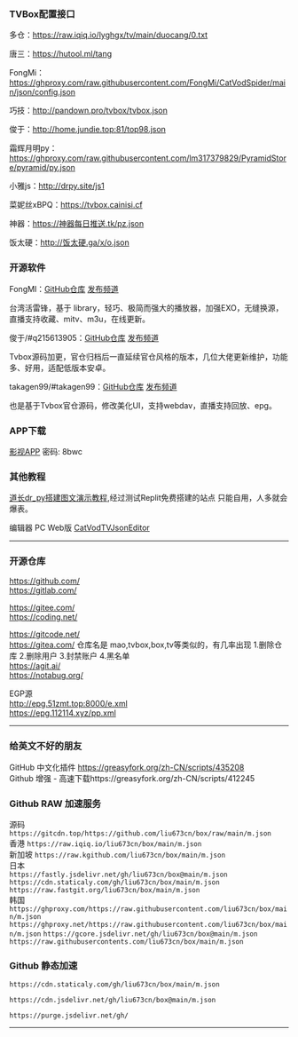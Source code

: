 ### TVBox配置接口


多仓：https://raw.iqiq.io/lyghgx/tv/main/duocang/0.txt

唐三：https://hutool.ml/tang

FongMi：https://ghproxy.com/raw.githubusercontent.com/FongMi/CatVodSpider/main/json/config.json

巧技：http://pandown.pro/tvbox/tvbox.json

俊于：http://home.jundie.top:81/top98.json

霜辉月明py：https://ghproxy.com/raw.githubusercontent.com/lm317379829/PyramidStore/pyramid/py.json

小雅js：http://drpy.site/js1

菜妮丝xBPQ：https://tvbox.cainisi.cf

神器：https://神器每日推送.tk/pz.json

饭太硬：http://饭太硬.ga/x/o.json

### 开源软件

FongMI：[GitHub仓库](https://github.com/fantaiying7/FongMi-TV)     [发布频道](https://t.me/+Zcj4gVQhHykwMGU1)

台湾活雷锋，基于 library，轻巧、极简而强大的播放器，加强EXO，无缝换源，直播支持收藏、mitv、m3u，在线更新。

俊于/#q215613905：[GitHub仓库](https://github.com/q215613905/TVBoxOS)     [发布频道](https://t.me/TVBoxOSC)

Tvbox源码加更，官仓归档后一直延续官仓风格的版本，几位大佬更新维护，功能多、好用，适配低版本安卓。

takagen99/#takagen99：[GitHub仓库](https://github.com/takagen99/Box)     [发布频道](https://t.me/TVBoxOSC)

也是基于Tvbox官仓源码，修改美化UI，支持webdav，直播支持回放、epg。

### APP下载

[影视APP](https://lyghgx23.lanzoue.com/b018aym5g)  密码: 8bwc


### 其他教程
[道长dr_py搭建图文演示教程](http://www.liucn.cc/83.html),经过测试Replit免费搭建的站点 只能自用，人多就会爆表。 

编辑器 PC Web版 [CatVodTVJsonEditor](https://xn--sss604efuw.ga/%e7%bc%96%e8%be%91%e5%99%a8/)

------
### 开源仓库
https://github.com/  
https://gitlab.com/  

https://gitee.com/  
https://coding.net/  

https://gitcode.net/  
https://gitea.com/  仓库名是 mao,tvbox,box,tv等类似的，有几率出现 1.删除仓库 2.删除用户 3.封禁账户 4.黑名单  
https://agit.ai/  
https://notabug.org/  

EGP源  
http://epg.51zmt.top:8000/e.xml  
https://epg.112114.xyz/pp.xml  

------
### 给英文不好的朋友
GitHub 中文化插件 https://greasyfork.org/zh-CN/scripts/435208  
Github 增强 - 高速下载https://greasyfork.org/zh-CN/scripts/412245  

### Github RAW 加速服务

源码   `https://gitcdn.top/https://github.com/liu673cn/box/raw/main/m.json`  
香港   `https://raw.iqiq.io/liu673cn/box/main/m.json`  
新加坡 `https://raw.kgithub.com/liu673cn/box/main/m.json`  
日本  
`https://fastly.jsdelivr.net/gh/liu673cn/box@main/m.json`  
`https://cdn.staticaly.com/gh/liu673cn/box/main/m.json`  
`https://raw.fastgit.org/liu673cn/box/main/m.json`  
韩国  
`https://ghproxy.com/https://raw.githubusercontent.com/liu673cn/box/main/m.json`  
`https://ghproxy.net/https://raw.githubusercontent.com/liu673cn/box/main/m.json`
`https://gcore.jsdelivr.net/gh/liu673cn/box@main/m.json`  
`https://raw.githubusercontents.com/liu673cn/box/main/m.json`  

### Github 静态加速  
`https://cdn.staticaly.com/gh/liu673cn/box/main/m.json`  

`https://cdn.jsdelivr.net/gh/liu673cn/box@main/m.json`  

`https://purge.jsdelivr.net/gh/`  

------

